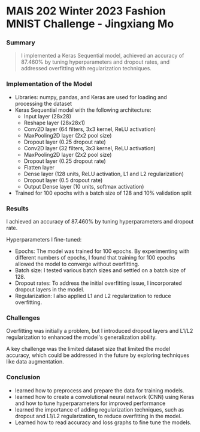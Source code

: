 # MAIS 202 Winter 2023 Fashion MNIST Challenge - Jingxiang Mo

### Summary
> I implemented a Keras Sequential model, achieved an accuracy of 87.460% by tuning hyperparameters and dropout rates, and addressed overfitting with regularization techniques.

### Implementation of the Model

- Libraries: numpy, pandas, and Keras are used for loading and processing the dataset
- Keras Sequential model with the following architecture:
    - Input layer (28x28)
    - Reshape layer (28x28x1)
    - Conv2D layer (64 filters, 3x3 kernel, ReLU activation)
    - MaxPooling2D layer (2x2 pool size)
    - Dropout layer (0.25 dropout rate)
    - Conv2D layer (32 filters, 3x3 kernel, ReLU activation)
    - MaxPooling2D layer (2x2 pool size)
    - Dropout layer (0.25 dropout rate)
    - Flatten layer
    - Dense layer (128 units, ReLU activation, L1 and L2 regularization)
    - Dropout layer (0.5 dropout rate)
    - Output Dense layer (10 units, softmax activation)
- Trained for 100 epochs with a batch size of 128 and 10% validation split

### Results

I achieved an accuracy of 87.460% by tuning hyperparameters and dropout rate.

Hyperparameters I fine-tuned: 

- Epochs: The model was trained for 100 epochs. By experimenting with different numbers of epochs, I found that training for 100 epochs allowed the model to converge without overfitting.
- Batch size: I tested various batch sizes and settled on a batch size of 128.
- Dropout rates: To address the initial overfitting issue, I incorporated dropout layers in the model.
- Regularization: I also applied L1 and L2 regularization to reduce overfitting.

### Challenges

Overfitting was initially a problem, but I introduced dropout layers and L1/L2 regularization to enhanced the model's generalization ability.

A key challenge was the limited dataset size that limited the model accuracy, which could be addressed in the future by exploring techniques like data augmentation.

### Conclusion

- learned how to preprocess and prepare the data for training models.
- learned how to create a  convolutional neural network (CNN) using Keras and how to tune hyperparameters for improved performance
- learned the importance of adding regularization techniques, such as dropout and L1/L2 regularization, to reduce overfitting in the model.
- Learned how to read accuracy and loss graphs to fine tune the models.